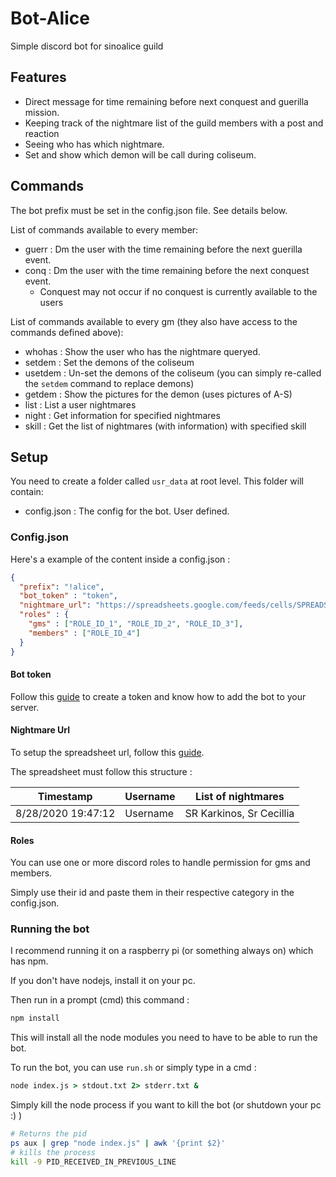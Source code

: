 # Bot-Alice

Simple discord bot for sinoalice guild

## Features

- Direct message for time remaining before next conquest and guerilla mission.
- Keeping track of the nightmare list of the guild members with a post and reaction
- Seeing who has which nightmare.
- Set and show which demon will be call during coliseum.

## Commands

The bot prefix must be set in the config.json file. See details below.

List of commands available to every member:

- guerr : Dm the user with the time remaining before the next guerilla event.
- conq : Dm the user with the time remaining before the next conquest event.
  - Conquest may not occur if no conquest is currently available to the users

List of commands available to every gm (they also have access to the commands defined above):

- whohas : Show the user who has the nightmare queryed.
- setdem : Set the demons of the coliseum
- usetdem : Un-set the demons of the coliseum (you can simply re-called the `setdem` command to replace demons)
- getdem : Show the pictures for the demon (uses pictures of A-S)
- list : List a user nightmares
- night : Get information for specified nightmares
- skill : Get the list of nightmares (with information) with specified skill

## Setup

You need to create a folder called `usr_data` at root level. This folder will contain:

- config.json : The config for the bot. User defined.

### Config.json

Here's a example of the content inside a config.json :

```json
{
  "prefix": "!alice",
  "bot_token" : "token",
  "nightmare_url": "https://spreadsheets.google.com/feeds/cells/SPREADSHEETID/1/public/full?alt=json",
  "roles" : {
    "gms" : ["ROLE_ID_1", "ROLE_ID_2", "ROLE_ID_3"],
    "members" : ["ROLE_ID_4"]
  }
}
```
#### Bot token

Follow this [guide](https://www.digitaltrends.com/gaming/how-to-make-a-discord-bot/) to create a token and know how to add the bot to your server.

#### Nightmare Url
To setup the spreadsheet url, follow this [guide](https://coderwall.com/p/duapqq/use-a-google-spreadsheet-as-your-json-backend).

The spreadsheet must follow this structure :

Timestamp | Username | List of nightmares
--|--|--
8/28/2020 19:47:12 | Username | SR Karkinos, Sr Cecillia

#### Roles

You can use one or more discord roles to handle permission for gms and members. 

Simply use their id and paste them in their respective category in the config.json.

### Running the bot

I recommend running it on a raspberry pi (or something always on) which has npm.

If you don't have nodejs, install it on your pc.

Then run in a prompt (cmd) this command :

```bash
npm install
```

This will install all the node modules you need to have to be able to run the bot.

To run the bot, you can use `run.sh` or simply type in a cmd :

```cmd
node index.js > stdout.txt 2> stderr.txt &
```

Simply kill the node process if you want to kill the bot (or shutdown your pc :) )

```bash
# Returns the pid
ps aux | grep "node index.js" | awk '{print $2}'
# kills the process
kill -9 PID_RECEIVED_IN_PREVIOUS_LINE
```
